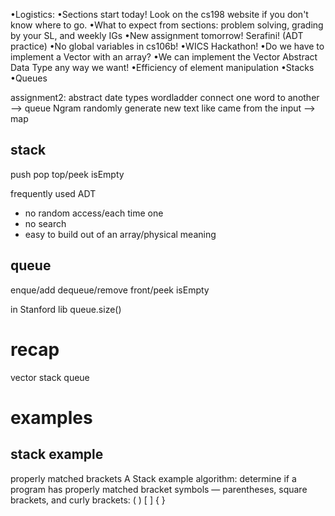 •Logistics:
•Sections start today! Look on the cs198 website if you don't know where to go.
•What to expect from sections: problem solving, grading by your SL, and weekly
IGs
•New assignment tomorrow! Serafini! (ADT practice)
•No global variables in cs106b!
•WICS Hackathon!
•Do we have to implement a Vector with an array?
•We can implement the Vector Abstract Data Type any way we want!
•Efficiency of element manipulation
•Stacks
•Queues

assignment2: abstract date types
wordladder connect one word to another --> queue
Ngram randomly generate new text like came from the input --> map

## stack

push pop top/peek isEmpty

frequently used ADT
- no random access/each time one
- no search
- easy to build out of an array/physical meaning
  
## queue
enque/add
dequeue/remove
front/peek
isEmpty

in Stanford lib
queue.size()

# recap
vector
stack
queue

# examples
## stack example
properly matched brackets
A Stack example algorithm: determine if a program has properly matched bracket
symbols — parentheses, square brackets, and curly brackets: ( ) [ ] { }
